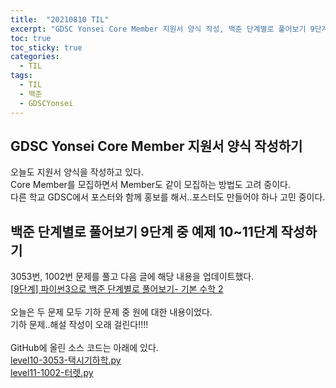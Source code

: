```yaml
---
title:  "20210810 TIL"
excerpt: "GDSC Yonsei Core Member 지원서 양식 작성, 백준 단계별로 풀어보기 9단계 중 예제 10~11단계 작성(3053번, 1002번)"
toc: true
toc_sticky: true
categories:
  - TIL
tags:
  - TIL
  - 백준
  - GDSCYonsei
---
```


## GDSC Yonsei Core Member 지원서 양식 작성하기
오늘도 지원서 양식을 작성하고 있다.  
Core Member를 모집하면서 Member도 같이 모집하는 방법도 고려 중이다.  
다른 학교 GDSC에서 포스터와 함께 홍보를 해서..포스터도 만들어야 하나 고민 중이다.  

## 백준 단계별로 풀어보기 9단계 중 예제 10\~11단계 작성하기  
3053번, 1002번 문제를 풀고 다음 글에 해당 내용을 업데이트했다.      
[[9단계] 파이썬3으로 백준 단계별로 풀어보기- 기본 수학 2](https://leeryeongsong.github.io/baekjoon/baekjoon-step-by-step-python3-step9/)  
<br>
오늘은 두 문제 모두 기하 문제 중 원에 대한 내용이었다.  
기하 문제..해설 작성이 오래 걸린다!!!!  
<br>
GitHub에 올린 소스 코드는 아래에 있다.  
[level10-3053-택시기하학.py](https://github.com/leeryeongsong/baekjoon-step-by-step-python3/blob/main/step9/level10-3053-%ED%83%9D%EC%8B%9C%EA%B8%B0%ED%95%98%ED%95%99.py)  
[level11-1002-터렛.py](https://github.com/leeryeongsong/baekjoon-step-by-step-python3/blob/main/step9/level11-1002-%ED%84%B0%EB%A0%9B.py)
<br>
